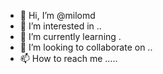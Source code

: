 - 👋 Hi, I’m @milomd 
- 👀 I’m interested in ..
- 🌱 I’m currently learning .
- 💞️ I’m looking to collaborate on ..
- 📫 How to reach me .....

<!---
milomd/milomd is a ✨ special ✨ repository because its `README.md` (this file) appears on your GitHub profile.
You can click the Preview link to take a look at your changes.
--->
